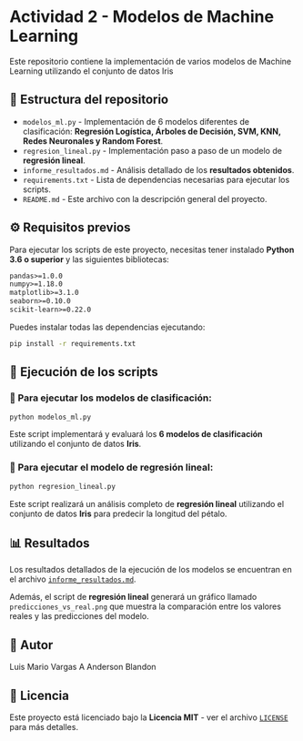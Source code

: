 # Actividad 2 - Modelos de Machine Learning

Este repositorio contiene la implementación de varios modelos de Machine Learning utilizando el conjunto de datos Iris

## 📁 Estructura del repositorio

- `modelos_ml.py` - Implementación de 6 modelos diferentes de clasificación: **Regresión Logística, Árboles de Decisión, SVM, KNN, Redes Neuronales y Random Forest**.
- `regresion_lineal.py` - Implementación paso a paso de un modelo de **regresión lineal**.
- `informe_resultados.md` - Análisis detallado de los **resultados obtenidos**.
- `requirements.txt` - Lista de dependencias necesarias para ejecutar los scripts.
- `README.md` - Este archivo con la descripción general del proyecto.

## ⚙️ Requisitos previos

Para ejecutar los scripts de este proyecto, necesitas tener instalado **Python 3.6 o superior** y las siguientes bibliotecas:

```txt
pandas>=1.0.0
numpy>=1.18.0
matplotlib>=3.1.0
seaborn>=0.10.0
scikit-learn>=0.22.0
```

Puedes instalar todas las dependencias ejecutando:

```bash
pip install -r requirements.txt
```

## 🚀 Ejecución de los scripts

### 🔹 Para ejecutar los modelos de clasificación:

```bash
python modelos_ml.py
```

Este script implementará y evaluará los **6 modelos de clasificación** utilizando el conjunto de datos **Iris**.

### 🔹 Para ejecutar el modelo de regresión lineal:

```bash
python regresion_lineal.py
```

Este script realizará un análisis completo de **regresión lineal** utilizando el conjunto de datos **Iris** para predecir la longitud del pétalo.

## 📊 Resultados

Los resultados detallados de la ejecución de los modelos se encuentran en el archivo [`informe_resultados.md`](informe_resultados.md). 

Además, el script de **regresión lineal** generará un gráfico llamado `predicciones_vs_real.png` que muestra la comparación entre los valores reales y las predicciones del modelo.

## 👤 Autor

Luis Mario Vargas A
Anderson Blandon

## 📜 Licencia

Este proyecto está licenciado bajo la **Licencia MIT** - ver el archivo [`LICENSE`](LICENSE) para más detalles.
